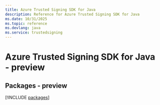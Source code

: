 ```yaml
---
title: Azure Trusted Signing SDK for Java
description: Reference for Azure Trusted Signing SDK for Java
ms.date: 10/31/2025
ms.topic: reference
ms.devlang: java
ms.service: trustedsigning
---
```

# Azure Trusted Signing SDK for Java - preview
## Packages - preview
[!INCLUDE [packages](trusted-signing-index.md)]